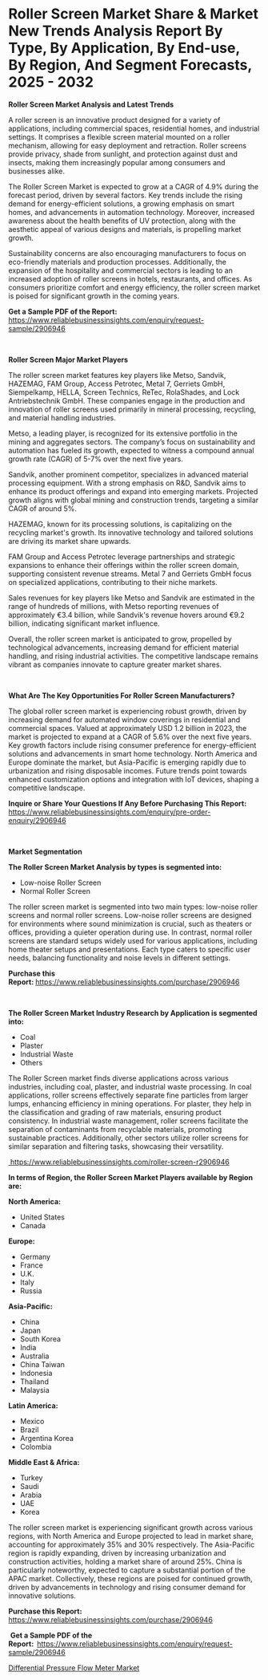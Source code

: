 <p><h1>Roller Screen Market Share & Market New Trends Analysis Report By Type, By Application, By End-use, By Region, And Segment Forecasts, 2025 - 2032</h1></p><p><strong>Roller Screen Market Analysis and Latest Trends</strong></p>
<p><p>A roller screen is an innovative product designed for a variety of applications, including commercial spaces, residential homes, and industrial settings. It comprises a flexible screen material mounted on a roller mechanism, allowing for easy deployment and retraction. Roller screens provide privacy, shade from sunlight, and protection against dust and insects, making them increasingly popular among consumers and businesses alike.</p><p>The Roller Screen Market is expected to grow at a CAGR of 4.9% during the forecast period, driven by several factors. Key trends include the rising demand for energy-efficient solutions, a growing emphasis on smart homes, and advancements in automation technology. Moreover, increased awareness about the health benefits of UV protection, along with the aesthetic appeal of various designs and materials, is propelling market growth. </p><p>Sustainability concerns are also encouraging manufacturers to focus on eco-friendly materials and production processes. Additionally, the expansion of the hospitality and commercial sectors is leading to an increased adoption of roller screens in hotels, restaurants, and offices. As consumers prioritize comfort and energy efficiency, the roller screen market is poised for significant growth in the coming years.</p></p>
<p><strong>Get a Sample PDF of the Report:&nbsp;</strong> <a href="https://www.reliablebusinessinsights.com/enquiry/request-sample/2906946?utm_campaign=2440&utm_medium=2&utm_source=Github&utm_content=ia&utm_term=12032025&utm_id=roller-screen">https://www.reliablebusinessinsights.com/enquiry/request-sample/2906946</a></p>
<p>&nbsp;</p>
<p><strong>Roller Screen Major Market Players</strong></p>
<p><p>The roller screen market features key players like Metso, Sandvik, HAZEMAG, FAM Group, Access Petrotec, Metal 7, Gerriets GmbH, Siempelkamp, HELLA, Screen Technics, ReTec, RolaShades, and Lock Antriebstechnik GmbH. These companies engage in the production and innovation of roller screens used primarily in mineral processing, recycling, and material handling industries.</p><p>Metso, a leading player, is recognized for its extensive portfolio in the mining and aggregates sectors. The company’s focus on sustainability and automation has fueled its growth, expected to witness a compound annual growth rate (CAGR) of 5-7% over the next five years.</p><p>Sandvik, another prominent competitor, specializes in advanced material processing equipment. With a strong emphasis on R&D, Sandvik aims to enhance its product offerings and expand into emerging markets. Projected growth aligns with global mining and construction trends, targeting a similar CAGR of around 5%.</p><p>HAZEMAG, known for its processing solutions, is capitalizing on the recycling market's growth. Its innovative technology and tailored solutions are driving its market share upwards.</p><p>FAM Group and Access Petrotec leverage partnerships and strategic expansions to enhance their offerings within the roller screen domain, supporting consistent revenue streams. Metal 7 and Gerriets GmbH focus on specialized applications, contributing to their niche markets.</p><p>Sales revenues for key players like Metso and Sandvik are estimated in the range of hundreds of millions, with Metso reporting revenues of approximately €3.4 billion, while Sandvik's revenue hovers around €9.2 billion, indicating significant market influence.</p><p>Overall, the roller screen market is anticipated to grow, propelled by technological advancements, increasing demand for efficient material handling, and rising industrial activities. The competitive landscape remains vibrant as companies innovate to capture greater market shares.</p></p>
<p>&nbsp;</p>
<p><strong>What Are The Key Opportunities For Roller Screen Manufacturers?</strong></p>
<p><p>The global roller screen market is experiencing robust growth, driven by increasing demand for automated window coverings in residential and commercial spaces. Valued at approximately USD 1.2 billion in 2023, the market is projected to expand at a CAGR of 5.6% over the next five years. Key growth factors include rising consumer preference for energy-efficient solutions and advancements in smart home technology. North America and Europe dominate the market, but Asia-Pacific is emerging rapidly due to urbanization and rising disposable incomes. Future trends point towards enhanced customization options and integration with IoT devices, shaping a competitive landscape.</p></p>
<p><strong>Inquire or Share Your Questions If Any Before Purchasing This Report:</strong> <a href="https://www.reliablebusinessinsights.com/enquiry/pre-order-enquiry/2906946?utm_campaign=2440&utm_medium=2&utm_source=Github&utm_content=ia&utm_term=12032025&utm_id=roller-screen">https://www.reliablebusinessinsights.com/enquiry/pre-order-enquiry/2906946</a></p>
<p>&nbsp;</p>
<p><strong>Market Segmentation</strong></p>
<p><strong>The Roller Screen Market Analysis by types is segmented into:</strong></p>
<p><ul><li>Low-noise Roller Screen</li><li>Normal Roller Screen</li></ul></p>
<p><p>The roller screen market is segmented into two main types: low-noise roller screens and normal roller screens. Low-noise roller screens are designed for environments where sound minimization is crucial, such as theaters or offices, providing a quieter operation during use. In contrast, normal roller screens are standard setups widely used for various applications, including home theater setups and presentations. Each type caters to specific user needs, balancing functionality and noise levels in different settings.</p></p>
<p><strong>Purchase this Report:&nbsp;</strong><a href="https://www.reliablebusinessinsights.com/purchase/2906946?utm_campaign=2440&utm_medium=2&utm_source=Github&utm_content=ia&utm_term=12032025&utm_id=roller-screen">https://www.reliablebusinessinsights.com/purchase/2906946</a></p>
<p>&nbsp;</p>
<p><strong>The Roller Screen Market Industry Research by Application is segmented into:</strong></p>
<p><ul><li>Coal</li><li>Plaster</li><li>Industrial Waste</li><li>Others</li></ul></p>
<p><p>The Roller Screen market finds diverse applications across various industries, including coal, plaster, and industrial waste processing. In coal applications, roller screens effectively separate fine particles from larger lumps, enhancing efficiency in mining operations. For plaster, they help in the classification and grading of raw materials, ensuring product consistency. In industrial waste management, roller screens facilitate the separation of contaminants from recyclable materials, promoting sustainable practices. Additionally, other sectors utilize roller screens for similar separation and filtering tasks, showcasing their versatility.</p></p>
<p><a href="https://www.reliablebusinessinsights.com/roller-screen-r2906946?utm_campaign=2440&utm_medium=2&utm_source=Github&utm_content=ia&utm_term=12032025&utm_id=roller-screen">&nbsp;https://www.reliablebusinessinsights.com/roller-screen-r2906946</a></p>
<p><strong>In terms of Region, the Roller Screen Market Players available by Region are:</strong></p>
<p>
    <p> <strong> North America: </strong>
        <ul>
            <li>United States</li>
            <li>Canada</li>
        </ul>
        </p> 
    <p> <strong> Europe: </strong>
        <ul>
            <li>Germany</li>
            <li>France</li>
            <li>U.K.</li>
            <li>Italy</li>
            <li>Russia</li>
        </ul>
        </p> 
    <p> <strong> Asia-Pacific: </strong>
        <ul>
            <li>China</li>
            <li>Japan</li>
            <li>South Korea</li>
            <li>India</li>
            <li>Australia</li>
            <li>China Taiwan</li>
            <li>Indonesia</li>
            <li>Thailand</li>
            <li>Malaysia</li>
        </ul>
        </p> 
    <p> <strong> Latin America: </strong>
        <ul>
            <li>Mexico</li>
            <li>Brazil</li>
            <li>Argentina Korea</li>
            <li>Colombia</li>
        </ul>
        </p> 
    <p> <strong> Middle East & Africa: </strong>
        <ul>
            <li>Turkey</li>
            <li>Saudi</li>
            <li>Arabia</li>
            <li>UAE</li>
            <li>Korea</li>
        </ul>
    </p>
    </p>
<p><p>The roller screen market is experiencing significant growth across various regions, with North America and Europe projected to lead in market share, accounting for approximately 35% and 30% respectively. The Asia-Pacific region is rapidly expanding, driven by increasing urbanization and construction activities, holding a market share of around 25%. China is particularly noteworthy, expected to capture a substantial portion of the APAC market. Collectively, these regions are poised for continued growth, driven by advancements in technology and rising consumer demand for innovative solutions.</p></p>
<p><strong>Purchase this Report: </strong><a href="https://www.reliablebusinessinsights.com/purchase/2906946?utm_campaign=2440&utm_medium=2&utm_source=Github&utm_content=ia&utm_term=12032025&utm_id=roller-screen">https://www.reliablebusinessinsights.com/purchase/2906946</a></p>
<p>&nbsp;<strong>Get a Sample PDF of the Report:&nbsp;&nbsp;</strong><a href="https://www.reliablebusinessinsights.com/enquiry/request-sample/2906946?utm_campaign=2440&utm_medium=2&utm_source=Github&utm_content=ia&utm_term=12032025&utm_id=roller-screen">https://www.reliablebusinessinsights.com/enquiry/request-sample/2906946</a></p>
<p><strong></strong></p>
<p><p><a href="https://github.com/naulasulakr0/Market-Research-Report-List-1/blob/main/differential-pressure-flow-meter-market.md?utm_campaign=2440&utm_medium=2&utm_source=Github&utm_content=ia&utm_term=12032025&utm_id=roller-screen">Differential Pressure Flow Meter Market</a></p></p>